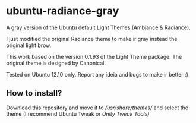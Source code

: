 ubuntu-radiance-gray
====================

A gray version of the Ubuntu default Light Themes (Ambiance &amp; Radiance).

I just modified the original Radiance theme to make ir gray instead the original light brow.

This work based on the version 0.1.93 of the Light Theme package. The original theme is designed by Canonical.

Tested on Ubuntu 12.10 only. Report any ideia and bugs to make ir better :)

<h2>How to install?</h2>

<p>Download this repository and move it to <em>/usr/share/themes/</em> and select the theme (I recommend <en>Ubuntu Tweak</em> or <em>Unity Tweak Tools)</em></p>